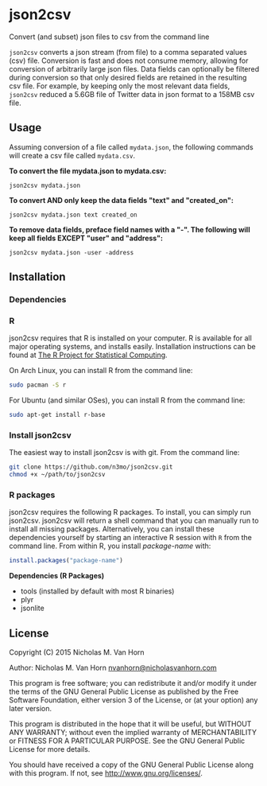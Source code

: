 # json2csv
Convert (and subset) json files to csv from the command line

`json2csv` converts a json stream (from file) to a comma separated values (csv) file. Conversion is fast and does not consume memory, allowing for conversion of arbitrarily large json files. Data fields can optionally be filtered during conversion so that only desired fields are retained in the resulting csv file. For example, by keeping only the most relevant data fields, `json2csv` reduced a 5.6GB file of Twitter data in json format to a 158MB csv file.

## Usage

Assuming conversion of a file called `mydata.json`, the following commands will create a csv file called `mydata.csv`.

**To convert the file mydata.json to mydata.csv:**

    json2csv mydata.json

**To convert AND only keep the data fields "text" and "created_on":**

    json2csv mydata.json text created_on

**To remove data fields, preface field names with a "-". The following will keep all fields EXCEPT "user" and "address":**

    json2csv mydata.json -user -address

## Installation

### Dependencies

### R

json2csv requires that R is installed on your computer. R is available for all major operating systems, and installs easily. Installation instructions can be found at [The R Project for Statistical Computing](http://www.r-project.org/).

On Arch Linux, you can install R from the command line:

```sh
sudo pacman -S r
```

For Ubuntu (and similar OSes), you can install R from the command line:

```sh
sudo apt-get install r-base
```

### Install json2csv

The easiest way to install json2csv is with git. From the command line:

```sh
git clone https://github.com/n3mo/json2csv.git
chmod +x ~/path/to/json2csv
```

### R packages
json2csv requires the following R packages. To install, you can simply run json2csv. json2csv will return a shell command that you can manually run to install all missing packages. Alternatively, you can install these dependencies yourself by starting an interactive R session with `R` from the command line. From within R, you install *package-name* with:

```R
install.packages("package-name")
```

**Dependencies (R Packages)**
- tools (installed by default with most R binaries)
- plyr
- jsonlite

## License

Copyright (C) 2015 Nicholas M. Van Horn

Author: Nicholas M. Van Horn <nvanhorn@nicholasvanhorn.com>

This program is free software; you can redistribute it and/or modify
it under the terms of the GNU General Public License as published by
the Free Software Foundation, either version 3 of the License, or
(at your option) any later version.

This program is distributed in the hope that it will be useful,
but WITHOUT ANY WARRANTY; without even the implied warranty of
MERCHANTABILITY or FITNESS FOR A PARTICULAR PURPOSE.  See the
GNU General Public License for more details.

You should have received a copy of the GNU General Public License
along with this program.  If not, see <http://www.gnu.org/licenses/>.
